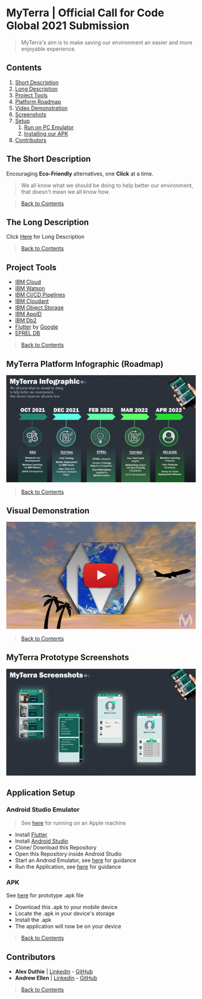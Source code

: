 # MyTerra | Official Call for Code Global 2021 Submission

> MyTerra's aim is to make saving our environment an easier and more enjoyable experience.

## Contents

1. [Short Description](#the-short-description)
1. [Long Description](#the-long-description)
1. [Project Tools](#project-tools)
1. [Platform Roadmap](#platform-roadmap-infographic)
1. [Video Demonstration](#visual-demonstration)
1. [Screenshots](#screenshots)
1. [Setup](#application-setup)
    1. [Run on PC Emulator](#android-studio-emulator)
    1. [Installing our APK](#apk)
1. [Contributors](#contributors)

## The Short Description

Encouraging **Eco-Friendly** alternatives, one **Click** at a time.

> We all know what we should be doing to help better our environment, that doesn't mean we all know how.

> [Back to Contents](#contents)

## The Long Description

Click [Here](_docs/LONG_DESCRIPTION.md) for Long Description

> [Back to Contents](#contents)

## Project Tools

* [IBM Cloud](https://www.ibm.com/uk-en/cloud)
* [IBM Watson](https://www.ibm.com/uk-en/watson)
* [IBM CI/CD Pipelines](https://www.ibm.com/garage/method/practices/deliver/tool_delivery_pipeline/)
* [IBM Cloudant](https://www.ibm.com/cloud/cloudant)
* [IBM Object Storage](https://www.ibm.com/uk-en/cloud/object-storage)
* [IBM AppID](https://www.ibm.com/uk-en/cloud/app-id)
* [IBM Db2](https://www.ibm.com/uk-en/analytics/db2)
* [Flutter](https://flutter.dev/) by [Google](https://google.com)
* [EPREL DB](https://ec.europa.eu/info/energy-climate-change-environment/standards-tools-and-labels/products-labelling-rules-and-requirements/energy-label-and-ecodesign/product-database_en)

> [Back to Contents](#contents)

## MyTerra Platform Infographic (Roadmap)

![Infographic Timeline](_docs/infographic.png)

> [Back to Contents](#contents)

## Visual Demonstration

[![Video Demo](_docs/thumbnail.png)](https://www.youtube.com/watch?v=vSEEksrnpGY)

> [Back to Contents](#contents)

## MyTerra Prototype Screenshots

![MyTerra Screenshots](_docs/screenshots.png)

## Application Setup

### Android Studio Emulator

> See [here](https://www.youtube.com/watch?v=hTk2DojxcEM) for running on an Apple machine

* Install [Flutter](https://flutter.dev/docs/get-started/install)
* Install [Android Studio](https://developer.android.com/studio)
* Clone/ Download this Repository
* Open this Repository inside Android Studio
* Start an Android Emulator, see [here](https://docs.expo.io/workflow/android-studio-emulator/) for guidance
* Run the Application, see [here](https://developer.android.com/training/basics/firstapp/running-app) for guidance

### APK

See [here](_docs/prototype/) for prototype .apk file

* Download this .apk to your mobile device
* Locate the .apk in your device's storage
* Install the .apk
* The application will now be on your device

> [Back to Contents](#contents)

## Contributors

* **Alex Duthie** | <a href="https://www.linkedin.com/in/alexduthielnkdn/">Linkedin</a> - <a href="https://github.com/AlexDuthie">GitHub</a >
* **Andrew Ellen** | <a href="https://www.linkedin.com/in/andrew-ellen-3719361b5/">Linkedin</a> - <a href="https://github.com/AndrewEllen">GitHub</a>

> [Back to Contents](#contents)